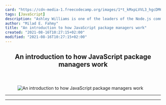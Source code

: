 ```yaml
---
card: "https://cdn-media-1.freecodecamp.org/images/1*t_kMxpLVVL3_hgcDM6cgeQ.gif"
tags: [JavaScript]
description: "Ashley Williams is one of the leaders of the Node.js communit"
author: "Milad E. Fahmy"
title: "An introduction to how JavaScript package managers work"
created: "2021-08-16T10:27:15+02:00"
modified: "2021-08-16T10:27:15+02:00"
---
```

<div class="site-wrapper">
<main id="site-main" class="site-main outer">
<div class="inner">
<article class="post-full post tag-javascript tag-nodejs tag-web-development tag-open-source tag-programming ">
<header class="post-full-header">
<h1 class="post-full-title">An introduction to how JavaScript package managers work</h1>
</header>
<figure class="post-full-image">
<picture>
<source media="(max-width: 700px)" sizes="1px" srcset="data:image/gif;base64,R0lGODlhAQABAIAAAAAAAP///yH5BAEAAAAALAAAAAABAAEAAAIBRAA7 1w">
<source media="(min-width: 701px)" sizes="(max-width: 800px) 400px,
(max-width: 1170px) 700px,
1400px" srcset="https://cdn-media-1.freecodecamp.org/images/1*t_kMxpLVVL3_hgcDM6cgeQ.gif 300w,
https://cdn-media-1.freecodecamp.org/images/1*t_kMxpLVVL3_hgcDM6cgeQ.gif 600w,
https://cdn-media-1.freecodecamp.org/images/1*t_kMxpLVVL3_hgcDM6cgeQ.gif 1000w,
https://cdn-media-1.freecodecamp.org/images/1*t_kMxpLVVL3_hgcDM6cgeQ.gif 2000w">
<img onerror="this.style.display='none'" src="https://cdn-media-1.freecodecamp.org/images/1*t_kMxpLVVL3_hgcDM6cgeQ.gif" alt="An introduction to how JavaScript package managers work">
</picture>
</figure>
<section class="post-full-content">
<div class="post-content">
</div>
<hr>
<hr>
</section>
</article>
</div>
</main>
</div>
<!-- Google Tag Manager (noscript) -->
<!-- End Google Tag Manager (noscript) -->

